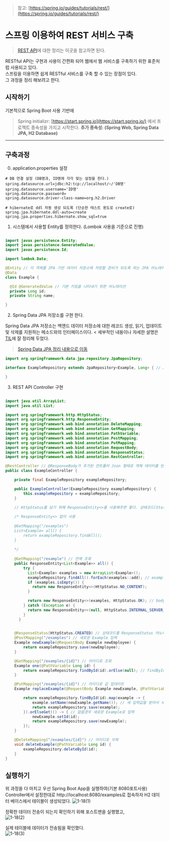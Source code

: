 >참고: [https://spring.io/guides/tutorials/rest/](https://spring.io/guides/tutorials/rest/) 

# 스프링 이용하여 REST 서비스 구축

>[REST API](../etc/restApi.md)에 대한 정리는 이곳을 참고하면 된다. 

RESTful API는 구현과 사용이 간편화 되어 웹에서 웹 서비스를 구축하기 위한 표준처럼 사용되고 있다. <br>
스프링을 이용하면 쉽게 RESTful 서비스를 구축 할 수 있는 장점이 있다. <br>
그 과정을 정리 해보려고 한다.

## 시작하기

기본적으로 Spring Boot 사용 기반에 
>Spring initializr: [https://start.spring.io](https://start.spring.io/)
에서 프로젝트 종속성을 가지고 시작한다. **추가 종속성: (Spring Web, Spring Data JPA, H2 Database)**

-----

## 구축과정

0. application.properties 설정
```
# DB 연결 설정 (DB명과, ID명에 각각 맞는 설정을 한다.)
spring.datasource.url=jdbc:h2:tcp://localhost/~/'DB명'
spring.datasource.username='ID명'
spring.datasource.password=
spring.datasource.driver-class-name=org.h2.Driver

# hibernate로 ddl 자동 생성 되도록 (단순한 테스트 용도로 create로) 
spring.jpa.hibernate.ddl-auto=create 
spring.jpa.properties.hibernate.show_sql=true

```

1. 시스템에서 사용할 Entity를 정의한다. (Lombok 사용을 기준으로 진행)

```java

import javax.persistence.Entity;
import javax.persistence.GeneratedValue;
import javax.persistence.Id;

import lombok.Data;

@Entity // 이 객체를 JPA 기반 데이터 저장소에 저장할 준비가 되도록 하는 JPA 어노테이션
@Data
class Example {

  @Id @GeneratedValue // 기본 키임을 나타내기 위한 어노테이션
  private Long id;
  private String name;

}

```

2. Spring Data JPA 저장소를 구현 한다. 

Spring Data JPA 저장소는 백엔드 데이터 저장소에 대한 레코드 생성, 읽기, 업데이트 및 삭제를 지원하는 메소드와의 인터페이스이다. <
세부적인 내용이나 자세한 설명은 [TIL](https://github.com/hyungoo7703/TIL)에 잘 정리해 두었다.
>[Spring Data JPA 정리 내용으로 이동](../spring/springData/springDataJPA.md) 

```java
import org.springframework.data.jpa.repository.JpaRepository;

interface ExampleRepository extends JpaRepository<Example, Long> { // JpaRepository 상속 <도메인 유형, ID 유형>

}

```

3. REST API Controller 구현

```java

import java.util.ArrayList;
import java.util.List;

import org.springframework.http.HttpStatus;
import org.springframework.http.ResponseEntity;
import org.springframework.web.bind.annotation.DeleteMapping;
import org.springframework.web.bind.annotation.GetMapping;
import org.springframework.web.bind.annotation.PathVariable;
import org.springframework.web.bind.annotation.PostMapping;
import org.springframework.web.bind.annotation.PutMapping;
import org.springframework.web.bind.annotation.RequestBody;
import org.springframework.web.bind.annotation.ResponseStatus;
import org.springframework.web.bind.annotation.RestController;

@RestController // @ResponseBody가 추가된 컨트롤러 Json 형태로 객체 데이터를 반환하기 위해 사용
public class ExampleController {

	private final ExampleRepository exampleRepository;

	public ExampleController(ExampleRepository exampleRepository) {
		this.exampleRepository = exampleRepository;
	}

	// HttpStatus를 담기 위해 ResponseEntity<>를 사용해주면 좋다. 상태코드(Status), HttpHeader, HttpBody를 인자로 담을 수 있다.
	
	/* ResponseEntity<> 없이 사용
	 
    @GetMapping("/examples") 
	List<Example> all() { 
	  	return exampleRepository.findAll(); 
	}
	  
	*/
	
	@GetMapping("/example") // 전체 조회
	public ResponseEntity<List<Example>> all() {
	    try {
	      List<Example> examples = new ArrayList<Example>();
	      exampleRepository.findAll().forEach(examples::add); // examples에 담아 List 생성 -> 검색에 따른 로직 분리에 용이
	      if (examples.isEmpty()) {
	        return new ResponseEntity<>(HttpStatus.NO_CONTENT); 
	      }

	      return new ResponseEntity<>(examples, HttpStatus.OK); // body에 examples를 담고 상태코드 200 전송
	    } catch (Exception e) {
	      return new ResponseEntity<>(null, HttpStatus.INTERNAL_SERVER_ERROR);
	    }
	  }
	

	@ResponseStatus(HttpStatus.CREATED) // 상태코드를 ResponseStatus 어노테이션을 이용하여 전송하는 것도 가능하다.
	@PostMapping("/examples") // 새로운 Example 입력
	Example newExample(@RequestBody Example newEmployee) {
		return exampleRepository.save(newEmployee);
	}

	@GetMapping("/examples/{id}") // 아이디로 조회
	Example one(@PathVariable Long id) { 
		return exampleRepository.findById(id).orElse(null); // findById가 Optional값을 반환하기 때문에 없을경우 null 반환
	}

	@PutMapping("/examples/{id}") // 아이디로 값 업데이트
	Example replaceExample(@RequestBody Example newExample, @PathVariable Long id) {

		return exampleRepository.findById(id).map(example -> {
			example.setName(newExample.getName()); // 새 입력값을 받아서 새로 set
			return exampleRepository.save(example);
		}).orElseGet(() -> { // 없을경우 새로운 Example로 입력
			newExample.setId(id);
			return exampleRepository.save(newExample);
		});
	}

	@DeleteMapping("/examples/{id}") // 아이디로 삭제
	void deleteExample(@PathVariable Long id) {
		exampleRepository.deleteById(id);
	}
}

```

## 실행하기

위 과정을 다 마치고 우선 Spring Boot App을 실행하여(기본 8080포트사용) <br>
Controller에서 설정한대로 http://localhost:8080/examples로 접속하자 H2 데이터 베이스에서 테이블이 생성되었다.
![1-18(1)](https://user-images.githubusercontent.com/93297109/149893006-70acd281-83a6-4664-b726-0d47902c3d58.png)

정확한 데이터 전송이 되는지 확인하기 위해 포스트맨을 실행했고, <br>
![1-18(2)](https://user-images.githubusercontent.com/93297109/149893366-b307d301-e38e-4706-b336-ecb7eb26f87f.png)

실제 테이블에 데이터가 전송됨을 확인했다. <br>
![1-18(3)](https://user-images.githubusercontent.com/93297109/149893517-0837b31c-f4cb-4654-b2ed-320ba5c12636.png)
